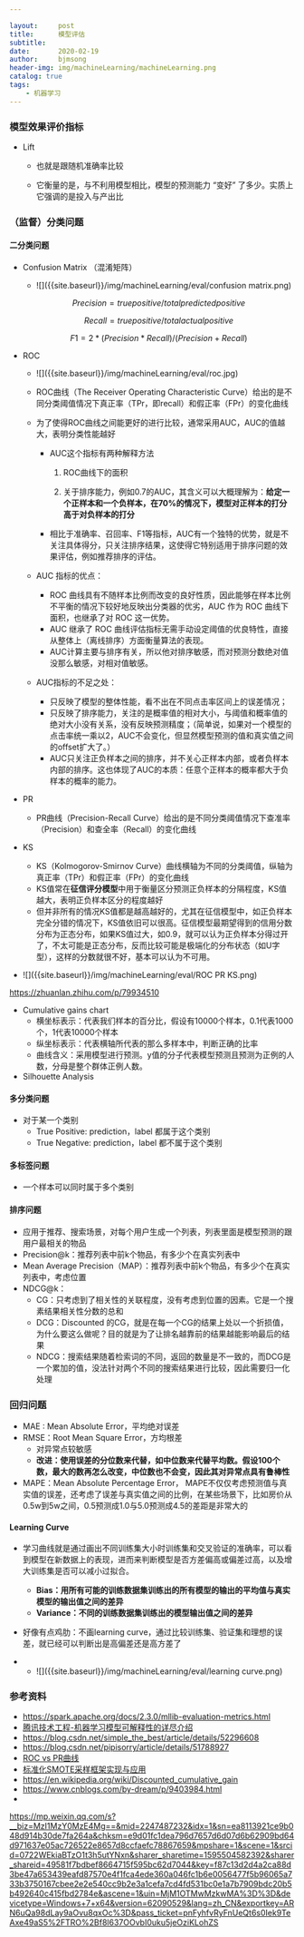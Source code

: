 ```yaml
---

layout:     post
title:      模型评估
subtitle:   
date:       2020-02-19
author:     bjmsong
header-img: img/machineLearning/machineLearning.png
catalog: true
tags:
    - 机器学习
---
```




### 模型效果评价指标

- Lift

  - 也就是跟随机准确率比较
  
  - 它衡量的是，与不利用模型相比，模型的预测能力 “变好” 了多少。实质上它强调的是投入与产出比
  
    

### （监督）分类问题

#### 二分类问题
- Confusion Matrix （混淆矩阵）

  <ul> 
  <li markdown="1"> 
  ![]({{site.baseurl}}/img/machineLearning/eval/confusion matrix.png) 
  </li> 
  </ul> 

  $$
Precision =true positive/ total predicted positive
  $$

  $$
Recall = true positive/total actual positive
  $$

  $$
F1 = 2*(Precision*Recall)/(Precision+Recall)
  $$

- ROC

  <ul> 
  <li markdown="1"> 
  ![]({{site.baseurl}}/img/machineLearning/eval/roc.jpg) 
  </li> 
  </ul> 

  - ROC曲线（The Receiver Operating Characteristic Curve）给出的是不同分类阈值情况下真正率（TPr，即recall）和假正率（FPr）的变化曲线

  - 为了使得ROC曲线之间能更好的进行比较，通常采用AUC，AUC的值越大，表明分类性能越好

    - AUC这个指标有两种解释方法

      1. ROC曲线下的面积

      2. 关于排序能力，例如0.7的AUC，其含义可以大概理解为：**给定一个正样本和一个负样本，在70%的情况下，模型对正样本的打分高于对负样本的打分**

    - 相比于准确率、召回率、F1等指标，AUC有一个独特的优势，就是不关注具体得分，只关注排序结果，这使得它特别适用于排序问题的效果评估，例如推荐排序的评估。
  
  - AUC 指标的优点：
    - ROC 曲线具有不随样本比例而改变的良好性质，因此能够在样本比例不平衡的情况下较好地反映出分类器的优劣，AUC 作为 ROC 曲线下面积，也继承了对 ROC 这一优势。
    - AUC 继承了 ROC 曲线评估指标无需手动设定阈值的优良特性，直接从整体上（离线排序）方面衡量算法的表现。
    - AUC计算主要与排序有关，所以他对排序敏感，而对预测分数绝对值没那么敏感，对相对值敏感。
  - AUC指标的不足之处：
    - 只反映了模型的整体性能，看不出在不同点击率区间上的误差情况； 
    - 只反映了排序能力，关注的是概率值的相对大小，与阈值和概率值的绝对大小没有关系，没有反映预测精度；（简单说，如果对一个模型的点击率统一乘以2，AUC不会变化，但显然模型预测的值和真实值之间的offset扩大了。）
    - AUC只关注正负样本之间的排序，并不关心正样本内部，或者负样本内部的排序。这也体现了AUC的本质：任意个正样本的概率都大于负样本的概率的能力。

- PR

  - PR曲线（Precision-Recall Curve）给出的是不同分类阈值情况下查准率（Precision）和查全率（Recall）的变化曲线
  
- KS

  - KS（Kolmogorov-Smirnov Curve）曲线横轴为不同的分类阈值，纵轴为真正率（TPr）和假正率（FPr）的变化曲线
  - KS值常在**征信评分模型**中用于衡量区分预测正负样本的分隔程度，KS值越大，表明正负样本区分的程度越好
  - 但并非所有的情况KS值都是越高越好的，尤其在征信模型中，如正负样本完全分错的情况下，KS值依旧可以很高。征信模型最期望得到的信用分数分布为正态分布，如果KS值过大，如0.9，就可以认为正负样本分得过开了，不太可能是正态分布，反而比较可能是极端化的分布状态（如U字型），这样的分数就很不好，基本可以认为不可用。

<ul> 
<li markdown="1"> 
![]({{site.baseurl}}/img/machineLearning/eval/ROC PR KS.png) 
</li> 
</ul> 

https://zhuanlan.zhihu.com/p/79934510

- Cumulative gains chart
  - 横坐标表示：代表我们样本的百分比，假设有10000个样本，0.1代表1000个，1代表10000个样本
  - 纵坐标表示：代表横轴所代表的那么多样本中，判断正确的比率
  - 曲线含义：采用模型进行预测。y值的分子代表模型预测且预测为正例的人数，分母是整个群体正例人数。
- Silhouette Analysis

#### 多分类问题
- 对于某一个类别
  - True Positive: prediction，label 都属于这个类别
  - True Negative: prediction，label 都不属于这个类别

#### 多标签问题
- 一个样本可以同时属于多个类别 

#### 排序问题
- 应用于推荐、搜索场景，对每个用户生成一个列表，列表里面是模型预测的跟用户最相关的物品
- Precision@k：推荐列表中前k个物品，有多少个在真实列表中
- Mean Average Precision（MAP）：推荐列表中前k个物品，有多少个在真实列表中，考虑位置
- NDCG@k：
  - CG：只考虑到了相关性的关联程度，没有考虑到位置的因素。它是一个搜素结果相关性分数的总和
  - DCG：Discounted 的CG，就是在每一个CG的结果上处以一个折损值，为什么要这么做呢？目的就是为了让排名越靠前的结果越能影响最后的结果
  - NDCG：搜索结果随着检索词的不同，返回的数量是不一致的，而DCG是一个累加的值，没法针对两个不同的搜索结果进行比较，因此需要归一化处理


### 回归问题

- MAE : Mean Absolute Error，平均绝对误差 
- RMSE：Root Mean Square Error，方均根差
  - 对异常点较敏感
  - **改进：使用误差的分位数来代替，如中位数来代替平均数。假设100个数，最大的数再怎么改变，中位数也不会变，因此其对异常点具有鲁棒性**
- MAPE：Mean Absolute Percentage Error， MAPE不仅仅考虑预测值与真实值的误差，还考虑了误差与真实值之间的比例，在某些场景下，比如房价从0.5w到5w之间，0.5预测成1.0与5.0预测成4.5的差距是非常大的



#### Learning Curve

- 学习曲线就是通过画出不同训练集大小时训练集和交叉验证的准确率，可以看到模型在新数据上的表现，进而来判断模型是否方差偏高或偏差过高，以及增大训练集是否可以减小过拟合。

  - **Bias：用所有可能的训练数据集训练出的所有模型的输出的平均值与真实模型的输出值之间的差异**
  - **Variance：不同的训练数据集训练出的模型输出值之间的差异**

- 好像有点鸡肋：不画learning curve，通过比较训练集、验证集和理想的误差，就已经可以判断出是高偏差还是高方差了

- <ul> 
  <li markdown="1"> 
  ![]({{site.baseurl}}/img/machineLearning/eval/learning curve.png) 
  </li> 
  </ul> 



### 参考资料

- https://spark.apache.org/docs/2.3.0/mllib-evaluation-metrics.html
- [腾讯技术工程-机器学习模型可解释性的详尽介绍](https://www.jiqizhixin.com/articles/2019-10-30-9)
- https://blog.csdn.net/simple_the_best/article/details/52296608
- https://blog.csdn.net/pipisorry/article/details/51788927
- [ROC vs PR曲线](https://www.cnblogs.com/JesusAlone/p/9762352.html)
- [标准化SMOTE采样框架实现与应用](https://mp.weixin.qq.com/s?__biz=MzU0MDkwNTEwNA==&mid=2247485127&idx=1&sn=5d87863616235fc78183bd975549afaf&chksm=fb335d38cc44d42e5937fc55f32a805c382ccc4dceb81effec5006d9fb068d739b3cfca99884&mpshare=1&scene=1&srcid=0923TBh912QlEwnLSlcXUB5E&sharer_sharetime=1569246580110&sharer_shareid=49581f7bdbef8664715f595bc62d7044&key=40244416acac1968edd7318efc6e9c268f3418b1c7de1cb1559c9198d1b763de6e061a14eb84f7ab57b6b095e16d5ca68d2d2b5f7cdbb58e633807ea25142c3050a5c32a8464f0c365f945f162f0af00&ascene=1&uin=MjM1OTMwMzkwMA%3D%3D&devicetype=Windows+10&version=62060833&lang=en&pass_ticket=TiPHQC4Wh5A6AqrSE4OyCRA0nErRaUvNEBSXijdw%2F1Z5NrrfASMX97gm21JRq%2FJw)
- https://en.wikipedia.org/wiki/Discounted_cumulative_gain
- https://www.cnblogs.com/by-dream/p/9403984.html
- 
https://mp.weixin.qq.com/s?__biz=MzI1MzY0MzE4Mg==&mid=2247487232&idx=1&sn=ea8113921ce9b048d914b30de7fa264a&chksm=e9d01fc1dea796d7657d6d07d6b62909bd64d971637e05ac726522e8657d8ccfaefc78867659&mpshare=1&scene=1&srcid=0722WEkiaBTzO1t3h5utYNxn&sharer_sharetime=1595504582392&sharer_shareid=49581f7bdbef8664715f595bc62d7044&key=f87c13d2d4a2ca88d3be47a653439eafd87570e4f1fca4ede360a046fc1b6e0056477f5b96065a733b3750167cbee2e2e540cc9b2e3a1cefa7cd4fd531bc0e1a7b7909bdc20b5b492640c415fbd2784e&ascene=1&uin=MjM1OTMwMzkwMA%3D%3D&devicetype=Windows+7+x64&version=62090529&lang=zh_CN&exportkey=ARN6uQa98dLay9aOvu8qxOc%3D&pass_ticket=pnFyhfvRyFnUeQt6s0Iek9TeAxe49aS5%2FTRO%2Bf8l637OOvbI0uku5jeOziKLohZS
  

